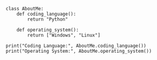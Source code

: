     class AboutMe:
        def coding_language():
            return "Python"
    
        def operating_system():
            return ["Windows", "Linux"]
            
    print("Coding Language:", AboutMe.coding_language())
    print("Operating System:", AboutMe.operating_system()) 

